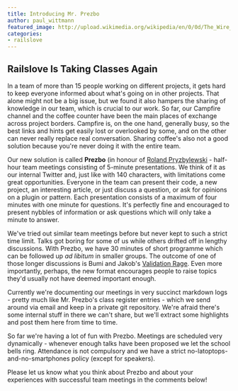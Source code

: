 ```yaml
---
title: Introducing Mr. Prezbo
author: paul_wittmann
featured_image: http://upload.wikimedia.org/wikipedia/en/0/0d/The_Wire_Prez.jpg
categories:
- railslove
---
```

Railslove Is Taking Classes Again
---------------------------------
In a team of more than 15 people working on different projects, it gets hard to keep everyone informed about what's going on in other projects. That alone might not be a big issue, but we found it also hampers the sharing of knowledge in our team, which is crucial to our work. So far, our Campfire channel and the coffee counter have been the main places of exchange across project borders. Campfire is, on the one hand, generally busy, so the best links and hints get easily lost or overlooked by some, and on the other can never really replace real conversation. Sharing coffee's also not a good solution because you're never doing it with the entire team.

Our new solution is called **Prezbo** (in honour of [Roland Pryzbylewski](http://en.wikipedia.org/wiki/Roland_Pryzbylewski) - half-hour team meetings consisting of 5-minute presentations. We think of it as our internal Twitter and, just like with 140 characters, with limitations come great opportunities. Everyone in the team can present their code, a new project, an interesting article, or just discuss a question, or ask for opinions on a plugin or pattern. Each presentation consists of a maximum of four minutes with one minute for questions. It's perfectly fine and encouraged to present nybbles of information or ask questions which will only take a minute to answer.

We've tried out similar team meetings before but never kept to such a strict time limit. Talks got boring for some of us while others drifted off in lengthy discussions. With Prezbo, we have 30 minutes of short programme which can be followed up _ad libitum_ in smaller groups. The outcome of one of those longer discussions is Bumi and Jakob's [Validation Rage](https://github.com/bumi/validation_rage).
Even more importantly, perhaps, the new format encourages people to raise topics they'd usually not have deemed important enough.

Currently we're documenting our meetings in very succinct markdown logs - pretty much like Mr. Prezbo's class register entries - which we send around via email and keep in a private git repository. We're afraid there's some internal stuff in there we can't share, but we'll extract some highlights and post them here from time to time.

So far we're having a lot of fun with Prezbo. Meetings are scheduled very dynamically - whenever enough talks have been proposed we let the school bells ring. Attendance is not compulsory and we have a strict no-latoptops-and-no-smartphones policy (except for speakers).

Please let us know what you think about Prezbo and about your experiences with successful team meetings in the comments below!
